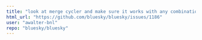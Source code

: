 ```yaml
---
title: "look at merge cycler and make sure it works with any combination of pseudo-axis"
html_url: "https://github.com/bluesky/bluesky/issues/1186"
user: "awalter-bnl"
repo: "bluesky/bluesky"
---
```


